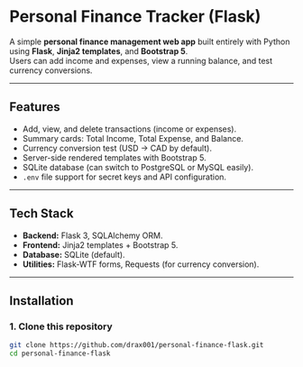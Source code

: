 # Personal Finance Tracker (Flask)

A simple **personal finance management web app** built entirely with Python using **Flask**, **Jinja2 templates**, and **Bootstrap 5**.  
Users can add income and expenses, view a running balance, and test currency conversions.

---

## **Features**
- Add, view, and delete transactions (income or expenses).
- Summary cards: Total Income, Total Expense, and Balance.
- Currency conversion test (USD → CAD by default).
- Server-side rendered templates with Bootstrap 5.
- SQLite database (can switch to PostgreSQL or MySQL easily).
- `.env` file support for secret keys and API configuration.

---

## **Tech Stack**
- **Backend:** Flask 3, SQLAlchemy ORM.
- **Frontend:** Jinja2 templates + Bootstrap 5.
- **Database:** SQLite (default).
- **Utilities:** Flask-WTF forms, Requests (for currency conversion).

---

## **Installation**

### **1. Clone this repository**
```bash
git clone https://github.com/drax001/personal-finance-flask.git
cd personal-finance-flask
